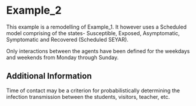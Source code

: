 # Example_2
This example is a remodelling of Example_1. It however uses a Scheduled model comprising of the states- Susceptible, Exposed, Asymptomatic, Symptomatic and Recovered (Scheduled SEYAR).

Only interactions between the agents have been defined for the weekdays and weekends from Monday through Sunday.

## Additional Information

Time of contact may be a criterion for probabilistically determining the infection transmission between the students, visitors, teacher, etc.
